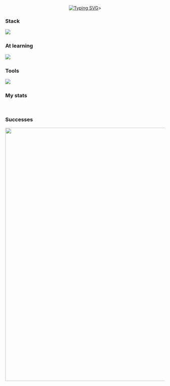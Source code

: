 <div id="greet" align="center">
    <a href="https://git.io/typing-svg"><img src="https://readme-typing-svg.demolab.com?font=Fira+Code&duration=2000&color=2CF74B&background=000000&center=true&vCenter=true&multiline=true&random=false&width=500&height=100&lines=++Hi+there+%F0%9F%91%8B%2C+;I'm+yanecoder" alt="Typing SVG" /></a>>
</div>

### Stack
<img src="https://skillicons.dev/icons?i=py,postgresql,js,css,html"/>&nbsp;

### At learning
<img src="https://skillicons.dev/icons?i=c,cpp,linux"/>&nbsp;

### Tools
<img src="https://skillicons.dev/icons?i=windows,vscode,pycharm,phpstorm,visualstudio,github"/>&nbsp;

### My stats
<div id="stat" align="center">
    <img src="https://github-profile-summary-cards.vercel.app/api/cards/profile-details?username=yanecoder&theme=2077" alt=""/>
    <img src="https://github-profile-summary-cards.vercel.app/api/cards/most-commit-language?username=yanecoder&theme=monokai" alt=""/>
    <img src="https://github-readme-stats.vercel.app/api?username=yanecoder&show_icons=true&theme=tokyonight" alt=""/>
</div>

### Successes
<div id="sucs" align="center">
    <img src="https://t-ctf.ru/assets/share/1UI7ShzZ.png" width="800" height=auto>
</div>

